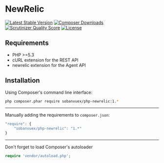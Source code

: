 NewRelic
========

[![Latest Stable Version](https://poser.pugx.org/sobanvuex/php-newrelic/version.png)](https://packagist.org/packages/sobanvuex/php-newrelic) 
[![Composer Downloads](https://poser.pugx.org/sobanvuex/php-newrelic/d/total.png)](https://packagist.org/packages/sobanvuex/php-newrelic) 
[![Scrutinizer Quality Score](https://scrutinizer-ci.com/g/SobanVuex/php-newrelic/badges/quality-score.png?s=60d5ad67e11392a438abd053311d24bbf06ecf79)](https://scrutinizer-ci.com/g/SobanVuex/php-newrelic/) 
[![License](https://poser.pugx.org/sobanvuex/php-newrelic/license.png)](https://packagist.org/packages/sobanvuex/php-newrelic)

Requirements
------------

- PHP >=5.3
- cURL extension for the REST API
- newrelic extension for the Agent API

Installation
------------

Using Composer's command line interface:

```bash
php composer.phar require sobanvuex/php-newrelic:1.*
```

- - -

Manually adding the requirements to `composer.json`:

```js
"require": {
    "sobanvuex/php-newrelic": "1.*"
}
```

- - -

Don't forget to load Composer's autoloader

```php
require 'vendor/autoload.php';
```
